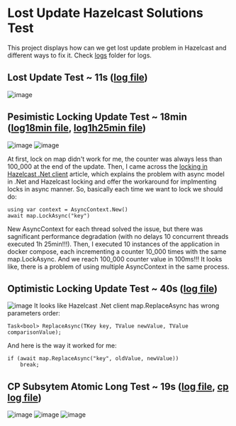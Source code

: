 # Lost Update Hazelcast Solutions Test
This project displays how can we get lost update problem in Hazelcast and different ways to fix it. Check [logs](logs) folder for logs.

## Lost Update Test ~ 11s ([log file](logs/lost-update~11sec.txt))
![image](https://user-images.githubusercontent.com/25819135/233843644-a00bce3e-989b-4634-97c3-9615a28f2e5a.png)

## Pesimistic Locking Update Test ~ 18min ([log18min file](logs/pesimistic-lock-10mil-delay~18min.txt), [log1h25min file](logs/pesimistic-lock-no-delay~1h-25min.txt))
![image](https://user-images.githubusercontent.com/25819135/233844434-bd5f2579-c8c7-4bde-b860-74dcdbb84173.png)
![image](https://user-images.githubusercontent.com/25819135/233844452-94874009-0c03-40db-983a-a4a4531f0959.png)

At first, lock on map didn't work for me, the counter was always less than 100_000 at the end of the update. Then, I came across the [locking in Hazelcast .Net client](https://github.com/hazelcast/hazelcast-csharp-client/blob/master/doc/dev/doc/locking.md) article, which explains the problem with async model in .Net and Hazelcast locking and offer the workaround for implmenting locks in async manner. So, basically each time we want to lock we should do:
```
using var context = AsyncContext.New()
await map.LockAsync("key")
```
New AsyncContext for each thread solved the issue, but there was sagnificant performance degradation (with no delays 10 concurrent threads executed 1h 25min!!!). Then, I executed 10 instances of the application in docker compose, each incrementing a counter 10_000 times with the same map.LockAsync. And we reach 100_000 counter value in 100ms!!! It looks like, there is a problem of using multiple AsyncContext in the same process.

## Optimistic Locking Update Test ~ 40s ([log file](logs/optimistic-lock-no-delay~45s.txt))
![image](https://user-images.githubusercontent.com/25819135/233844667-2499993c-1e7a-4a00-936a-daf934611001.png)
It looks like Hazelcast .Net client map.ReplaceAsync has wrong parameters order: 
```
Task<bool> ReplaceAsync(TKey key, TValue newValue, TValue comparisonValue);
```
And here is the way it worked for me:
```
if (await map.ReplaceAsync("key", oldValue, newValue))
    break;
```

## CP Subsytem Atomic Long Test ~ 19s ([log file](logs/atomic-long~19s.txt), [cp log file](logs/hazelcast-node-cp-setup.txt))
![image](https://user-images.githubusercontent.com/25819135/233844870-8a2d321e-ddc5-468e-9cda-23c32c246029.png)
![image](https://user-images.githubusercontent.com/25819135/233844884-cca4dd30-0f42-49ef-a3dc-feb65959c2b2.png)
![image](https://user-images.githubusercontent.com/25819135/233844927-c4bb0081-7d2c-47ed-bb5b-a71bbdff9fe9.png)

